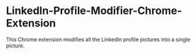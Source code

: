 # LinkedIn-Profile-Modifier-Chrome-Extension
This Chrome extension modifies all the LinkedIn profile pictures into a single picture.
